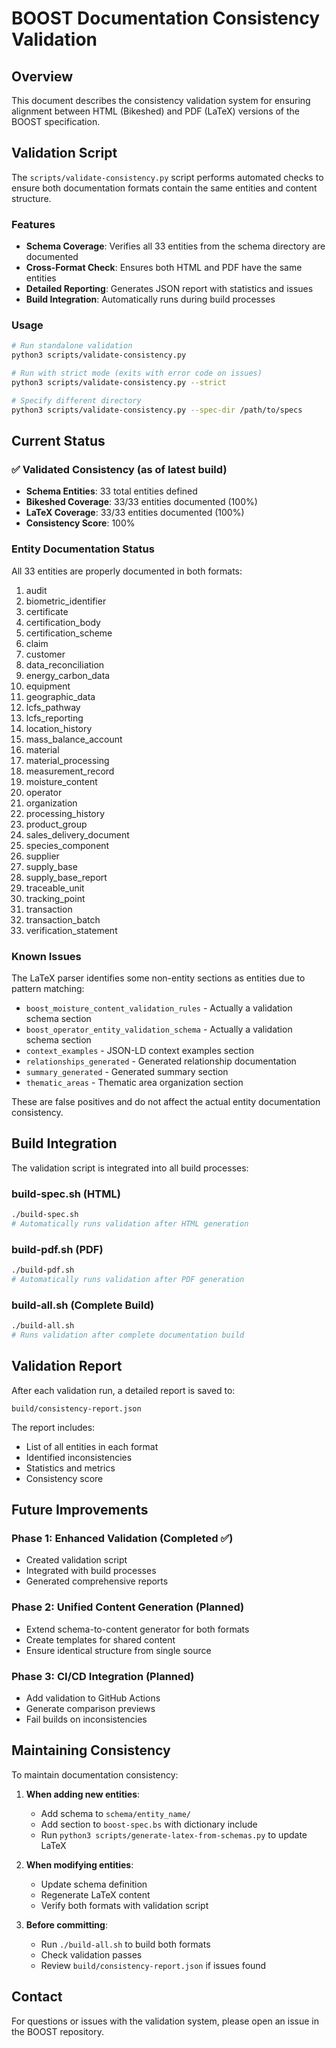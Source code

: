 # BOOST Documentation Consistency Validation

## Overview

This document describes the consistency validation system for ensuring alignment between HTML (Bikeshed) and PDF (LaTeX) versions of the BOOST specification.

## Validation Script

The `scripts/validate-consistency.py` script performs automated checks to ensure both documentation formats contain the same entities and content structure.

### Features

- **Schema Coverage**: Verifies all 33 entities from the schema directory are documented
- **Cross-Format Check**: Ensures both HTML and PDF have the same entities
- **Detailed Reporting**: Generates JSON report with statistics and issues
- **Build Integration**: Automatically runs during build processes

### Usage

```bash
# Run standalone validation
python3 scripts/validate-consistency.py

# Run with strict mode (exits with error code on issues)
python3 scripts/validate-consistency.py --strict

# Specify different directory
python3 scripts/validate-consistency.py --spec-dir /path/to/specs
```

## Current Status

### ✅ Validated Consistency (as of latest build)

- **Schema Entities**: 33 total entities defined
- **Bikeshed Coverage**: 33/33 entities documented (100%)
- **LaTeX Coverage**: 33/33 entities documented (100%)
- **Consistency Score**: 100%

### Entity Documentation Status

All 33 entities are properly documented in both formats:

1. audit
2. biometric_identifier
3. certificate
4. certification_body
5. certification_scheme
6. claim
7. customer
8. data_reconciliation
9. energy_carbon_data
10. equipment
11. geographic_data
12. lcfs_pathway
13. lcfs_reporting
14. location_history
15. mass_balance_account
16. material
17. material_processing
18. measurement_record
19. moisture_content
20. operator
21. organization
22. processing_history
23. product_group
24. sales_delivery_document
25. species_component
26. supplier
27. supply_base
28. supply_base_report
29. traceable_unit
30. tracking_point
31. transaction
32. transaction_batch
33. verification_statement

### Known Issues

The LaTeX parser identifies some non-entity sections as entities due to pattern matching:
- `boost_moisture_content_validation_rules` - Actually a validation schema section
- `boost_operator_entity_validation_schema` - Actually a validation schema section
- `context_examples` - JSON-LD context examples section
- `relationships_generated` - Generated relationship documentation
- `summary_generated` - Generated summary section
- `thematic_areas` - Thematic area organization section

These are false positives and do not affect the actual entity documentation consistency.

## Build Integration

The validation script is integrated into all build processes:

### build-spec.sh (HTML)
```bash
./build-spec.sh
# Automatically runs validation after HTML generation
```

### build-pdf.sh (PDF)
```bash
./build-pdf.sh
# Automatically runs validation after PDF generation
```

### build-all.sh (Complete Build)
```bash
./build-all.sh
# Runs validation after complete documentation build
```

## Validation Report

After each validation run, a detailed report is saved to:
```
build/consistency-report.json
```

The report includes:
- List of all entities in each format
- Identified inconsistencies
- Statistics and metrics
- Consistency score

## Future Improvements

### Phase 1: Enhanced Validation (Completed ✅)
- Created validation script
- Integrated with build processes
- Generated comprehensive reports

### Phase 2: Unified Content Generation (Planned)
- Extend schema-to-content generator for both formats
- Create templates for shared content
- Ensure identical structure from single source

### Phase 3: CI/CD Integration (Planned)
- Add validation to GitHub Actions
- Generate comparison previews
- Fail builds on inconsistencies

## Maintaining Consistency

To maintain documentation consistency:

1. **When adding new entities**:
   - Add schema to `schema/entity_name/`
   - Add section to `boost-spec.bs` with dictionary include
   - Run `python3 scripts/generate-latex-from-schemas.py` to update LaTeX

2. **When modifying entities**:
   - Update schema definition
   - Regenerate LaTeX content
   - Verify both formats with validation script

3. **Before committing**:
   - Run `./build-all.sh` to build both formats
   - Check validation passes
   - Review `build/consistency-report.json` if issues found

## Contact

For questions or issues with the validation system, please open an issue in the BOOST repository.